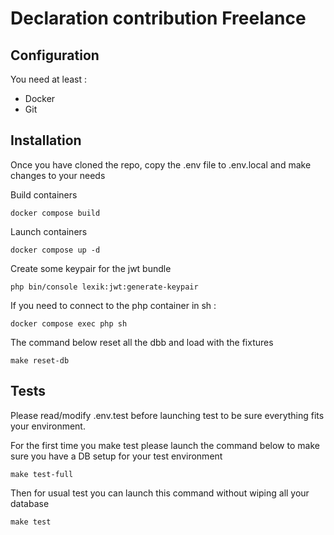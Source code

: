 # Declaration contribution Freelance

## Configuration

You need at least :

- Docker
- Git

## Installation

Once you have cloned the repo, copy the .env file to .env.local and make changes to your needs

Build containers

```
docker compose build
```

Launch containers

```
docker compose up -d 
```

Create some keypair for the jwt bundle
```
php bin/console lexik:jwt:generate-keypair
```


If you need to connect to the php container in sh :

```
docker compose exec php sh
```

The command below reset all the dbb and load with the fixtures
```
make reset-db
```

## Tests

Please read/modify .env.test before launching test to be sure everything fits your environment.

For the first time you make test please launch the command below to make sure you have a DB setup for your test
environment

```
make test-full
```

Then for usual test you can launch this command without wiping all your database

```
make test
```

